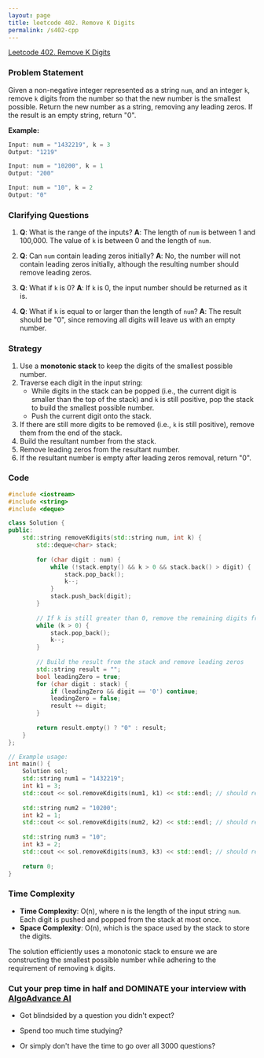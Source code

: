 ```yaml
---
layout: page
title: leetcode 402. Remove K Digits
permalink: /s402-cpp
---
```

[Leetcode 402. Remove K Digits](https://algoadvance.github.io/algoadvance/l402)
### Problem Statement

Given a non-negative integer represented as a string `num`, and an integer `k`, remove `k` digits from the number so that the new number is the smallest possible. Return the new number as a string, removing any leading zeros. If the result is an empty string, return "0".

**Example:**
```cpp
Input: num = "1432219", k = 3
Output: "1219"

Input: num = "10200", k = 1
Output: "200"

Input: num = "10", k = 2
Output: "0"
```

### Clarifying Questions
1. **Q**: What is the range of the inputs?
   **A**: The length of `num` is between 1 and 100,000. The value of `k` is between 0 and the length of `num`.

2. **Q**: Can `num` contain leading zeros initially?
   **A**: No, the number will not contain leading zeros initially, although the resulting number should remove leading zeros.

3. **Q**: What if `k` is 0?
   **A**: If `k` is 0, the input number should be returned as it is.

4. **Q**: What if `k` is equal to or larger than the length of `num`?
   **A**: The result should be "0", since removing all digits will leave us with an empty number.

### Strategy

1. Use a **monotonic stack** to keep the digits of the smallest possible number.
2. Traverse each digit in the input string:
   - While digits in the stack can be popped (i.e., the current digit is smaller than the top of the stack) and `k` is still positive, pop the stack to build the smallest possible number.
   - Push the current digit onto the stack.
3. If there are still more digits to be removed (i.e., `k` is still positive), remove them from the end of the stack.
4. Build the resultant number from the stack.
5. Remove leading zeros from the resultant number.
6. If the resultant number is empty after leading zeros removal, return "0".

### Code

```cpp
#include <iostream>
#include <string>
#include <deque>

class Solution {
public:
    std::string removeKdigits(std::string num, int k) {
        std::deque<char> stack;
        
        for (char digit : num) {
            while (!stack.empty() && k > 0 && stack.back() > digit) {
                stack.pop_back();
                k--;
            }
            stack.push_back(digit);
        }
        
        // If k is still greater than 0, remove the remaining digits from the end
        while (k > 0) {
            stack.pop_back();
            k--;
        }
        
        // Build the result from the stack and remove leading zeros
        std::string result = "";
        bool leadingZero = true;
        for (char digit : stack) {
            if (leadingZero && digit == '0') continue;
            leadingZero = false;
            result += digit;
        }
        
        return result.empty() ? "0" : result;
    }
};

// Example usage:
int main() {
    Solution sol;
    std::string num1 = "1432219";
    int k1 = 3;
    std::cout << sol.removeKdigits(num1, k1) << std::endl; // should return "1219"
    
    std::string num2 = "10200";
    int k2 = 1;
    std::cout << sol.removeKdigits(num2, k2) << std::endl; // should return "200"
    
    std::string num3 = "10";
    int k3 = 2;
    std::cout << sol.removeKdigits(num3, k3) << std::endl; // should return "0"
    
    return 0;
}
```

### Time Complexity

- **Time Complexity**: O(n), where n is the length of the input string `num`. Each digit is pushed and popped from the stack at most once.
- **Space Complexity**: O(n), which is the space used by the stack to store the digits.

The solution efficiently uses a monotonic stack to ensure we are constructing the smallest possible number while adhering to the requirement of removing `k` digits.


### Cut your prep time in half and DOMINATE your interview with [AlgoAdvance AI](https://algoAdvance.com)

- Got blindsided by a question you didn't expect?

- Spend too much time studying?

- Or simply don't have the time to go over all 3000 questions?

